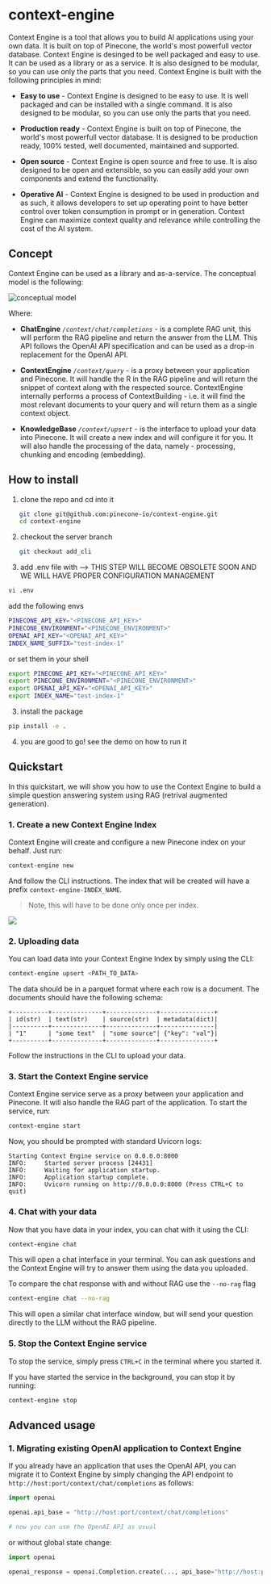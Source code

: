 # context-engine

Context Engine is a tool that allows you to build AI applications using your own data. It is built on top of Pinecone, the world's most powerfull vector database. Context Engine is desinged to be well packaged and easy to use. It can be used as a library or as a service. It is also designed to be modular, so you can use only the parts that you need. Context Engine is built with the following principles in mind:

* **Easy to use** - Context Engine is designed to be easy to use. It is well packaged and can be installed with a single command. It is also designed to be modular, so you can use only the parts that you need.

* **Production ready** - Context Engine is built on top of Pinecone, the world's most powerfull vector database. It is designed to be production ready, 100% tested, well documented, maintained and supported.

* **Open source** - Context Engine is open source and free to use. It is also designed to be open and extensible, so you can easily add your own components and extend the functionality.

* **Operative AI** - Context Engine is designed to be used in production and as such, it allows developers to set up operating point to have better control over token consumption in prompt or in generation. Context Engine can maximize context quality and relevance while controlling the cost of the AI system.

## Concept

Context Engine can be used as a library and as-a-service. The conceptual model is the following:

![conceptual model](https://github.com/pinecone-io/context-engine/blob/add_cli/.readme-content/sketch.png)

Where:

* **ChatEngine** _`/context/chat/completions`_ - is a complete RAG unit, this will perform the RAG pipeline and return the answer from the LLM. This API follows the OpenAI API specification and can be used as a drop-in replacement for the OpenAI API.

* **ContextEngine** _`/context/query`_ - is a proxy between your application and Pinecone. It will handle the R in the RAG pipeline and will return the snippet of context along with the respected source. ContextEngine internally performs a process of ContextBuilding - i.e. it will find the most relevant documents to your query and will return them as a single context object.

* **KnowledgeBase** _`/context/upsert`_ - is the interface to upload your data into Pinecone. It will create a new index and will configure it for you. It will also handle the processing of the data, namely - processing, chunking and encoding (embedding).

## How to install

1. clone the repo and cd into it
```bash
   git clone git@github.com:pinecone-io/context-engine.git
   cd context-engine
```
2. checkout the server branch
```bash
   git checkout add_cli
```

3. add .env file with --> THIS STEP WILL BECOME OBSOLETE SOON AND WE WILL HAVE PROPER CONFIGURATION MANAGEMENT
```bash
vi .env
```
add the following envs

```bash
PINECONE_API_KEY="<PINECONE_API_KEY>"
PINECONE_ENVIRONMENT="<PINECONE_ENVIRONMENT>"
OPENAI_API_KEY="<OPENAI_API_KEY>"
INDEX_NAME_SUFFIX="test-index-1"
```

or set them in your shell

```bash
export PINECONE_API_KEY="<PINECONE_API_KEY>"
export PINECONE_ENVIRONMENT="<PINECONE_ENVIRONMENT>"
export OPENAI_API_KEY="<OPENAI_API_KEY>"
export INDEX_NAME="test-index-1"
```

3. install the package
```bash
pip install -e .
```

4. you are good to go! see the demo on how to run it

## Quickstart

In this quickstart, we will show you how to use the Context Engine to build a simple question answering system using RAG (retrival augmented generation).

### 1. Create a new Context Engine Index

Context Engine will create and configure a new Pinecone index on your behalf. Just run:

```bash
context-engine new
```

And follow the CLI instructions. The index that will be created will have a prefix `context-engine-INDEX_NAME`.

> Note, this will have to be done only once per index.

![](https://github.com/pinecone-io/context-engine/blob/add_cli/.readme-content/new.gif)

### 2. Uploading data

You can load data into your Context Engine Index by simply using the CLI:

```bash
context-engine upsert <PATH_TO_DATA>
```

The data should be in a parquet format where each row is a document. The documents should have the following schema:

```
+----------+--------------+--------------+---------------+
| id(str)  | text(str)    | source(str)  | metadata(dict)|
|----------+--------------+--------------+---------------|
| "1"      | "some text"  | "some source"| {"key": "val"}|
+----------+--------------+--------------+---------------+
```

Follow the instructions in the CLI to upload your data.

### 3. Start the Context Engine service

Context Engine service serve as a proxy between your application and Pinecone. It will also handle the RAG part of the application. To start the service, run:

```bash
context-engine start
```

Now, you should be prompted with standard Uvicorn logs:

```
Starting Context Engine service on 0.0.0.0:8000
INFO:     Started server process [24431]
INFO:     Waiting for application startup.
INFO:     Application startup complete.
INFO:     Uvicorn running on http://0.0.0.0:8000 (Press CTRL+C to quit)
```

### 4. Chat with your data

Now that you have data in your index, you can chat with it using the CLI:

```bash
context-engine chat
```

This will open a chat interface in your terminal. You can ask questions and the Context Engine will try to answer them using the data you uploaded.

To compare the chat response with and without RAG use the `--no-rag` flag

```bash
context-engine chat --no-rag
```

This will open a similar chat interface window, but will send your question directly to the LLM without the RAG pipeline.


### 5. Stop the Context Engine service

To stop the service, simply press `CTRL+C` in the terminal where you started it.

If you have started the service in the background, you can stop it by running:

```bash
context-engine stop
```

## Advanced usage

### 1. Migrating existing OpenAI application to Context Engine

If you already have an application that uses the OpenAI API, you can migrate it to Context Engine by simply changing the API endpoint to `http://host:port/context/chat/completions` as follows:

```python
import openai

openai.api_base = "http://host:port/context/chat/completions"

# now you can use the OpenAI API as usual
```

or without global state change:

```python
import openai

openai_response = openai.Completion.create(..., api_base="http://host:port/context/chat/completions")
```